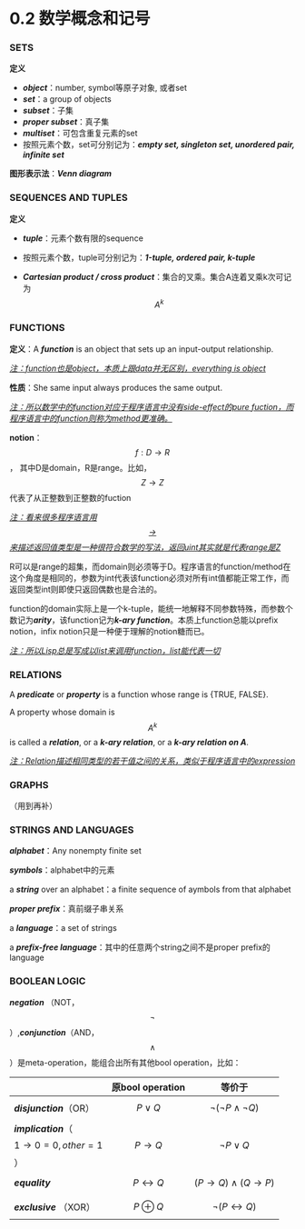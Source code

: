 # 0.2 数学概念和记号

### SETS

**定义**

- ***object***：number, symbol等原子对象, 或者set
- ***set***：a group of objects
- ***subset***：子集
- ***proper subset***：真子集
- ***multiset***：可包含重复元素的set
- 按照元素个数，set可分别记为：***empty set, singleton set, unordered pair, infinite set***


**图形表示法**：***Venn diagram***

### SEQUENCES AND TUPLES

**定义**

- ***tuple***：元素个数有限的sequence
- 按照元素个数，tuple可分别记为：***1-tuple, ordered pair, k-tuple***

- ***Cartesian product / cross product***：集合的叉乘。集合A连着叉乘k次可记为 $$A^k$$



### FUNCTIONS

**定义**：A ***function*** is an object that sets up an input-output relationship. 

<u>*注：function也是object，本质上跟data并无区别，everything is object*</u>

**性质**：She same input always produces the same output. 

*<u>注：所以数学中的function对应于程序语言中没有side-effect的pure fuction，而程序语言中的function则称为method更准确。</u>*

**notion**：$$f: D\rightarrow R$$， 其中D是domain，R是range。比如， $$Z\rightarrow Z$$代表了从正整数到正整数的fuction

<u>*注：看来很多程序语言用$$\rightarrow$$来描述返回值类型是一种很符合数学的写法，返回uint其实就是代表range是Z*</u>

R可以是range的超集，而domain则必须等于D。程序语言的function/method在这个角度是相同的，参数为int代表该function必须对所有int值都能正常工作，而返回类型int则即使只返回偶数也是合法的。

function的domain实际上是一个k-tuple，能统一地解释不同参数特殊，而参数个数记为***arity***，该function记为***k-ary function***。本质上function总能以prefix notion，infix notion只是一种便于理解的notion糖而已。

<u>*注：所以Lisp总是写成以list来调用function，list能代表一切*</u>

### RELATIONS

A ***predicate*** or ***property*** is a function whose range is {TRUE, FALSE}.

A property whose domain is $$A^k$$ is called a ***relation***, or a ***k-ary relation***, or a ***k-ary relation on A***.

<u>*注：Relation描述相同类型的若干值之间的关系，类似于程序语言中的expression*</u>

### GRAPHS

（用到再补）

### STRINGS AND LANGUAGES

***alphabet***：Any nonempty finite set

***symbols***：alphabet中的元素

a ***string*** over an alphabet：a finite sequence of aymbols from that alphabet

***proper prefix***：真前缀子串关系

a ***language***：a set of strings

a ***prefix-free language***：其中的任意两个string之间不是proper prefix的language

### BOOLEAN LOGIC

***negation*** （NOT，$$\neg$$）,***conjunction***（AND，$$\land$$）是meta-operation，能组合出所有其他bool operation，比如：

|                                                    | 原bool operation       | 等价于                                    |
| -------------------------------------------------- | ---------------------- | ----------------------------------------- |
| ***disjunction***（OR）                            | $$P\lor Q$$            | $$\neg(\neg P\land\neg Q)$$               |
| ***implication***（$$1\rightarrow 0=0, other=1$$） | $$P\rightarrow Q$$     | $$\neg P\lor Q$$                          |
| ***equality***                                     | $$P\leftrightarrow Q$$ | $$(P\rightarrow Q)\land(Q\rightarrow P)$$ |
| ***exclusive*** （XOR）                            | $$P\oplus Q$$          | $$\neg(P\leftrightarrow Q)$$              |
